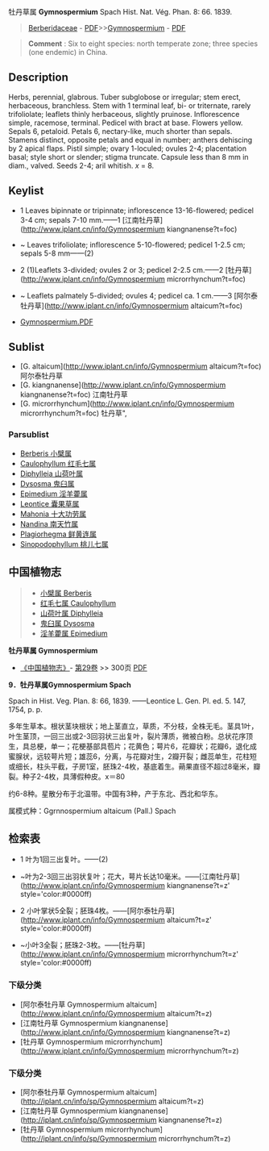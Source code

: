 牡丹草属 **Gymnospermium** Spach Hist. Nat. Vég. Phan. 8: 66. 1839.

> [Berberidaceae](http://www.iplant.cn/info/Berberidaceae?t=foc) - [PDF](http://www.iplant.cn/foc/pdf/Berberidaceae.pdf)>>[Gymnospermium](http://www.iplant.cn/info/Gymnospermium?t=foc) - [PDF](http://www.iplant.cn/foc/pdf/Gymnospermium.pdf)

> **Comment** : 
> Six to eight species: north temperate zone; three species (one endemic) in China.

## Description

Herbs, perennial, glabrous. Tuber subglobose or irregular; stem erect, herbaceous, branchless. Stem with 1 terminal leaf, bi- or triternate, rarely trifoliolate; leaflets thinly herbaceous, slightly pruinose. Inflorescence simple, racemose, terminal. Pedicel with bract at base. Flowers yellow. Sepals 6, petaloid. Petals 6, nectary-like, much shorter than sepals. Stamens distinct, opposite petals and equal in number; anthers dehiscing by 2 apical flaps. Pistil simple; ovary 1-loculed; ovules 2-4; placentation basal; style short or slender; stigma truncate. Capsule less than 8 mm in diam., valved. Seeds 2-4; aril whitish. *x* = 8.

## Keylist

* 1 Leaves bipinnate or tripinnate; inflorescence 13-16-flowered; pedicel 3-4 cm; sepals 7-10 mm.——1  [江南牡丹草](http://www.iplant.cn/info/Gymnospermium kiangnanense?t=foc)
* ~ Leaves trifoliolate; inflorescence 5-10-flowered; pedicel 1-2.5 cm; sepals 5-8 mm——(2)

* 2 (1)Leaflets 3-divided; ovules 2 or 3; pedicel 2-2.5 cm.——2  [牡丹草](http://www.iplant.cn/info/Gymnospermium microrrhynchum?t=foc)
* ~ Leaflets palmately 5-divided; ovules 4; pedicel ca. 1 cm.——3  [阿尔泰牡丹草](http://www.iplant.cn/info/Gymnospermium altaicum?t=foc)

* [Gymnospermium.PDF](http://www.iplant.cn/foc/pdf/Gymnospermium.pdf)

## Sublist

* [G.  altaicum](http://www.iplant.cn/info/Gymnospermium altaicum?t=foc)
 阿尔泰牡丹草
* [G.  kiangnanense](http://www.iplant.cn/info/Gymnospermium kiangnanense?t=foc)
 江南牡丹草
* [G.  microrrhynchum](http://www.iplant.cn/info/Gymnospermium microrrhynchum?t=foc) 牡丹草",

### Parsublist

* [Berberis  小檗属](http://www.iplant.cn/info/Berberis?t=foc)
* [Caulophyllum  红毛七属](http://www.iplant.cn/info/Caulophyllum?t=foc)
* [Diphylleia  山荷叶属](http://www.iplant.cn/info/Diphylleia?t=foc)
* [Dysosma  鬼臼属](http://www.iplant.cn/info/Dysosma?t=foc)
* [Epimedium  淫羊藿属](http://www.iplant.cn/info/Epimedium?t=foc)
* [Leontice  囊果草属](http://www.iplant.cn/info/Leontice?t=foc)
* [Mahonia  十大功劳属](http://www.iplant.cn/info/Mahonia?t=foc)
* [Nandina  南天竹属](http://www.iplant.cn/info/Nandina?t=foc)
* [Plagiorhegma  鲜黄连属](http://www.iplant.cn/info/Plagiorhegma?t=foc)
* [Sinopodophyllum  桃儿七属](http://www.iplant.cn/info/Sinopodophyllum?t=foc)

## 中国植物志

> * [小檗属  Berberis](Berberis-小檗属.md)
> * [红毛七属  Caulophyllum](Caulophyllum-红毛七属.md)
> * [山荷叶属  Diphylleia](http://www.iplant.cn/info/Diphylleia?t=z)
> * [鬼臼属  Dysosma](http://www.iplant.cn/info/Dysosma?t=z)
> * [淫羊藿属  Epimedium](http://www.iplant.cn/info/Epimedium?t=z)

**牡丹草属 Gymnospermium**

* [《中国植物志》](http://www.iplant.cn/frps)- [第29卷](http://www.iplant.cn/frps/vol/29) >> 300页 [PDF](http://www.iplant.cn/frps/pdf/29/300y.pdf)

**9．牡丹草属Gymnospermium Spach**

Spach in Hist. Veg. Plan. 8: 66, 1839. ——Leontice L. Gen. Pl. ed. 5. 147, 1754, p. p.

多年生草本。根状茎块根状；地上茎直立，草质，不分枝，全株无毛。茎具1叶，叶生茎顶，一回三出或2-3回羽状三出复叶，裂片薄质，微被白粉。总状花序顶生，具总梗，单一；花梗基部具苞片；花黄色；萼片6，花瓣状；花瓣6，退化成蜜腺状，远较萼片短；雄蕊6，分离，与花瓣对生，2瓣开裂；雌蕊单生，花柱短或细长，柱头平截，子房1室，胚珠2-4枚，基底着生。蒴果直径不超过8毫米，瓣裂。种子2-4枚，具薄假种皮。x＝80

约6-8种。星散分布于北温带。中国有3种，产于东北、西北和华东。

属模式种：Ggrnnospermium altaicum (Pall.) Spach

## 检索表

* 1 叶为1回三出复叶。——(2)
* ~叶为2-3回三出羽状复叶；花大，萼片长达10毫米。——[江南牡丹草](http://www.iplant.cn/info/Gymnospermium kiangnanense?t=z'  style='color:#0000ff)

* 2 小叶掌状5全裂；胚珠4枚。——[阿尔泰牡丹草](http://www.iplant.cn/info/Gymnospermium altaicum?t=z'  style='color:#0000ff)

* ~小叶3全裂；胚珠2-3枚。——[牡丹草](http://www.iplant.cn/info/Gymnospermium microrrhynchum?t=z'  style='color:#0000ff)

### 下级分类
* [阿尔泰牡丹草  Gymnospermium altaicum](http://www.iplant.cn/info/Gymnospermium altaicum?t=z)
* [江南牡丹草  Gymnospermium kiangnanense](http://www.iplant.cn/info/Gymnospermium kiangnanense?t=z)
* [牡丹草  Gymnospermium microrrhynchum](http://www.iplant.cn/info/Gymnospermium microrrhynchum?t=z)

### 下级分类
* [阿尔泰牡丹草  Gymnospermium altaicum](http://iplant.cn/info/sp/Gymnospermium altaicum?t=z)
* [江南牡丹草  Gymnospermium kiangnanense](http://iplant.cn/info/sp/Gymnospermium kiangnanense?t=z)
* [牡丹草  Gymnospermium microrrhynchum](http://iplant.cn/info/sp/Gymnospermium microrrhynchum?t=z)
